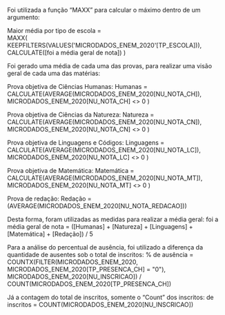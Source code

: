 Foi utilizada a função “MAXX” para calcular o máximo dentro de um argumento: 

Maior média por tipo de escola =  
MAXX( 
    KEEPFILTERS(VALUES('MICRODADOS_ENEM_2020'[TP_ESCOLA])), 
    CALCULATE([foi a média geral de nota]) 
) 

Foi gerado uma média de cada uma das provas, para realizar uma visão geral de cada uma das matérias: 

Prova objetiva de Ciências Humanas: 
Humanas = CALCULATE(AVERAGE(MICRODADOS_ENEM_2020[NU_NOTA_CH]), MICRODADOS_ENEM_2020[NU_NOTA_CH] <> 0 ) 

Prova objetiva de Ciências da Natureza: 
Natureza = CALCULATE(AVERAGE(MICRODADOS_ENEM_2020[NU_NOTA_CN]), MICRODADOS_ENEM_2020[NU_NOTA_CN] <> 0 ) 

Prova objetiva de Linguagens e Códigos: 
Linguagens = CALCULATE(AVERAGE(MICRODADOS_ENEM_2020[NU_NOTA_LC]), MICRODADOS_ENEM_2020[NU_NOTA_LC] <> 0 ) 

Prova objetiva de Matemática: 
Matemática = CALCULATE(AVERAGE(MICRODADOS_ENEM_2020[NU_NOTA_MT]), MICRODADOS_ENEM_2020[NU_NOTA_MT] <> 0 ) 

Prova de redação: 
Redação = (AVERAGE(MICRODADOS_ENEM_2020[NU_NOTA_REDACAO])) 

Desta forma, foram utilizadas as medidas para realizar a média geral: 
foi a média geral de nota = ([Humanas] + [Natureza] + [Linguagens] + [Matemática] + [Redação]) / 5 

Para a análise do percentual de ausência, foi utilizado a diferença da quantidade de ausentes sob o total de inscritos: 
% de ausência = COUNTX(FILTER(MICRODADOS_ENEM_2020, MICRODADOS_ENEM_2020[TP_PRESENCA_CH] = "0"), MICRODADOS_ENEM_2020[NU_INSCRICAO]) / COUNT(MICRODADOS_ENEM_2020[TP_PRESENCA_CH]) 

Já a contagem do total de inscritos, somente o “Count” dos inscritos: 
de inscritos = COUNT(MICRODADOS_ENEM_2020[NU_INSCRICAO]) 
